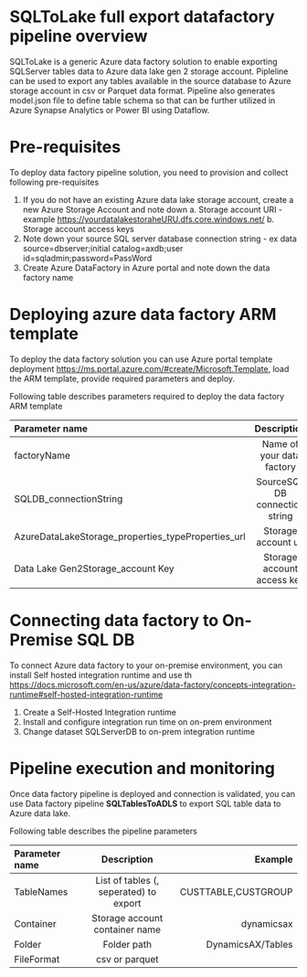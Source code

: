 # SQLToLake full export datafactory pipeline overview
SQLToLake is a generic Azure data factory solution to enable exporting SQLServer tables data to Azure data lake gen 2 storage account. Pipleline can be used to export any tables available in the source database to Azure storage account in csv or Parquet data format. Pipeline also generates model.json file to define table schema so that can be further utilized in Azure Synapse Analytics or Power BI using Dataflow. 

# Pre-requisites 
To deploy data factory pipeline solution, you need to provision and collect following pre-requisites
1. If you do not have an existing Azure data lake storage account, create a new Azure Storage Account and note down
  a. Storage account URI - example https://yourdatalakestoraheURU.dfs.core.windows.net/
  b. Storage account access keys
2. Note down your source SQL server database connection string - ex data source=dbserver;initial catalog=axdb;user id=sqladmin;password=PassWord           
3. Create Azure DataFactory in Azure portal and note down the data factory name

# Deploying azure data factory ARM template  
To deploy the data factory solution you can use Azure portal template deployment https://ms.portal.azure.com/#create/Microsoft.Template, load the ARM template, provide required parameters and deploy. 

Following table describes parameters required to deploy the data factory ARM template

| Parameter name                                       | Description                       | Example                |
| :--------------------                                | :---------------------:           | --------------------:  |
|factoryName                                           | Name of your data factory         |SQLToDataLake    |
|SQLDB_connectionString                                | SourceSQL DB connection string    |data source=dbserver.database.windows.net;initial catalog=axdb;user id=sqladmin;password=PassWord             |
|AzureDataLakeStorage_properties_typeProperties_url    | Storage account uri | https://yourdatalakestoraheURU.dfs.core.windows.net|
|Data Lake Gen2Storage_account Key    | Storage account access key | Access key of your storage account|


# Connecting data factory to On-Premise SQL DB
To connect Azure data factory to your on-premise environment, you can install Self hosted integration runtime and use th  
https://docs.microsoft.com/en-us/azure/data-factory/concepts-integration-runtime#self-hosted-integration-runtime
1. Create a Self-Hosted Integration runtime 
2. Install and configure integration run time on on-prem environment 
3. Change dataset SQLServerDB to on-prem integration runtime 


# Pipeline execution and monitoring 
Once data factory pipeline is deployed and connection is validated, you can use Data factory pipeline __SQLTablesToADLS__ to export SQL table data to Azure data lake. 

Following table describes the pipeline parameters 

| Parameter name                           | Description                                | Example                |
| :--------------------                    | :---------------------:                    | --------------------:  |
|TableNames                                | List of tables (, seperated) to export     | CUSTTABLE,CUSTGROUP    |
|Container                                 | Storage account container name             | dynamicsax             |
|Folder                                    | Folder path                                | DynamicsAX/Tables      |
|FileFormat                                | csv or parquet                             |                        |




